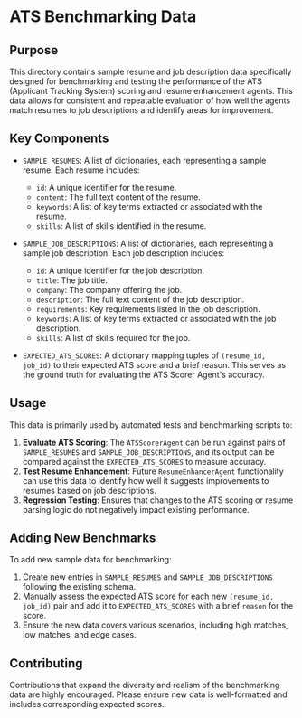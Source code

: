 # ATS Benchmarking Data

## Purpose
This directory contains sample resume and job description data specifically designed for benchmarking and testing the performance of the ATS (Applicant Tracking System) scoring and resume enhancement agents. This data allows for consistent and repeatable evaluation of how well the agents match resumes to job descriptions and identify areas for improvement.

## Key Components
- `SAMPLE_RESUMES`: A list of dictionaries, each representing a sample resume. Each resume includes:
  - `id`: A unique identifier for the resume.
  - `content`: The full text content of the resume.
  - `keywords`: A list of key terms extracted or associated with the resume.
  - `skills`: A list of skills identified in the resume.

- `SAMPLE_JOB_DESCRIPTIONS`: A list of dictionaries, each representing a sample job description. Each job description includes:
  - `id`: A unique identifier for the job description.
  - `title`: The job title.
  - `company`: The company offering the job.
  - `description`: The full text content of the job description.
  - `requirements`: Key requirements listed in the job description.
  - `keywords`: A list of key terms extracted or associated with the job description.
  - `skills`: A list of skills required for the job.

- `EXPECTED_ATS_SCORES`: A dictionary mapping tuples of `(resume_id, job_id)` to their expected ATS score and a brief reason. This serves as the ground truth for evaluating the ATS Scorer Agent's accuracy.

## Usage
This data is primarily used by automated tests and benchmarking scripts to:
1. **Evaluate ATS Scoring**: The `ATSScorerAgent` can be run against pairs of `SAMPLE_RESUMES` and `SAMPLE_JOB_DESCRIPTIONS`, and its output can be compared against the `EXPECTED_ATS_SCORES` to measure accuracy.
2. **Test Resume Enhancement**: Future `ResumeEnhancerAgent` functionality can use this data to identify how well it suggests improvements to resumes based on job descriptions.
3. **Regression Testing**: Ensures that changes to the ATS scoring or resume parsing logic do not negatively impact existing performance.

## Adding New Benchmarks
To add new sample data for benchmarking:
1. Create new entries in `SAMPLE_RESUMES` and `SAMPLE_JOB_DESCRIPTIONS` following the existing schema.
2. Manually assess the expected ATS score for each new `(resume_id, job_id)` pair and add it to `EXPECTED_ATS_SCORES` with a brief `reason` for the score.
3. Ensure the new data covers various scenarios, including high matches, low matches, and edge cases.

## Contributing
Contributions that expand the diversity and realism of the benchmarking data are highly encouraged. Please ensure new data is well-formatted and includes corresponding expected scores.